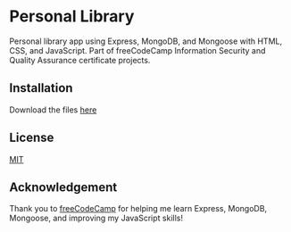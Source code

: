 # Personal Library

Personal library app using Express, MongoDB, and Mongoose with HTML, CSS, and JavaScript. Part of freeCodeCamp Information Security and Quality Assurance certificate projects.

## Installation

Download the files [here](https://github.com/Stevegolden12/personal-library)

## License

[MIT](https://choosealicense.com/licenses/mit/)

## Acknowledgement

Thank you to [freeCodeCamp](https://www.freecodecamp.org/) for helping me learn Express, MongoDB, Mongoose, and improving my JavaScript skills!


